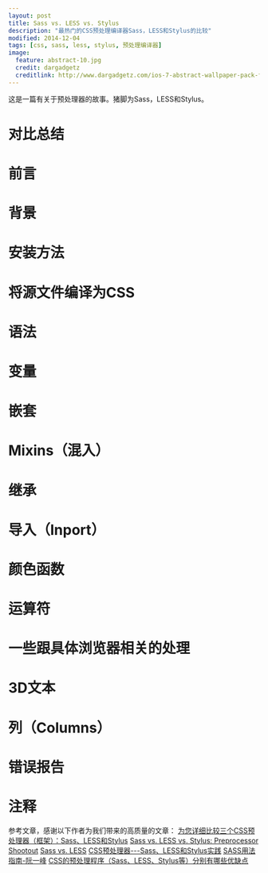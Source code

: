 ```yaml
---
layout: post
title: Sass vs. LESS vs. Stylus
description: "最热门的CSS预处理编译器Sass，LESS和Stylus的比较"
modified: 2014-12-04
tags: [css, sass, less, stylus, 预处理编译器]
image:
  feature: abstract-10.jpg
  credit: dargadgetz
  creditlink: http://www.dargadgetz.com/ios-7-abstract-wallpaper-pack-for-iphone-5-and-ipod-touch-retina/
---
```



这是一篇有关于预处理器的故事。猪脚为Sass，LESS和Stylus。

# 对比总结

# 前言

# 背景

# 安装方法

# 将源文件编译为CSS

# 语法

# 变量

# 嵌套

# Mixins（混入）

# 继承

# 导入（Inport）

# 颜色函数

# 运算符

# 一些跟具体浏览器相关的处理

# 3D文本

# 列（Columns）

# 错误报告

# 注释



参考文章，感谢以下作者为我们带来的高质量的文章：
[为您详细比较三个CSS预处理器（框架）：Sass、LESS和Stylus](http://www.oschina.net/question/12_44255)
[Sass vs. LESS vs. Stylus: Preprocessor Shootout](http://code.tutsplus.com/tutorials/sass-vs-less-vs-stylus-a-preprocessor-shootout--net-24320)
[Sass vs. LESS](http://css-tricks.com/sass-vs-less/)
[CSS预处理器---Sass、LESS和Stylus实践](http://www.w3cplus.com/css/css-preprocessor-sass-vs-less-stylus-2.html)
[SASS用法指南-阮一峰](http://www.ruanyifeng.com/blog/2012/06/sass.html)
[CSS的预处理程序（Sass、LESS、Stylus等）分别有哪些优缺点](http://www.zhihu.com/question/20300388)

